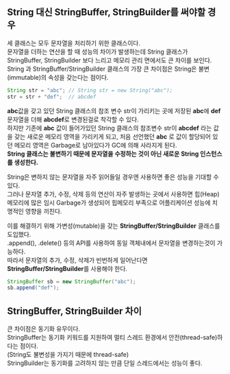 ## String 대신 StringBuffer, StringBuilder를 써야할 경우
세 클래스는 모두 문자열을 처리하기 위한 클래스이다.   
문자열을 더하는 연산을 할 때 성능의 차이가 발생하는데 String 클래스가 StringBuffer, StringBuilder 보다 느리고 메모리 관리 면에서도 큰 차이를 보인다.
String 과 StringBuffer/StringBuilder 클래스의 가장 큰 차이점은 String은 불변(immutable)의 속성을 갖는다는 점이다.

```java
String str = "abc"; // String str = new String("abc");
str = str + "def";  // abcdef
```
**abc**값을 갖고 있던 String 클래스의 참조 변수 str이 가리키는 곳에 저장된 **abc**에 **def** 문자열을 더해 **abcdef**로 변경된걸로 착각할 수 있다.   
하지만 기존에 **abc** 값이 들어가있던 String 클래스의 참조변수 str이 **abcdef** 라는 값을 갖는 새로운 메모리 영역을 가리키게 되고,
처음 선언했던 **abc** 로 값이 할당되어 있던 메모리 영역은 Garbage로 남아있다가 GC에 의해 사라지게 된다.   
**String 클래스는 불변하기 때문에 문자열을 수정하는 것이 아닌 새로운 String 인스턴스를 생성한다.**    

String은 변하지 않는 문자열을 자주 읽어들일 경우엔 사용하면 좋은 성능을 기대할 수 있다.   
그러나 문자열 추가, 수정, 삭제 등의 연산이 자주 발생하는 곳에서 사용하면 힙(Heap) 메모리에 많은 임시 Garbage가 생성되어 힙메모리 부족으로 어플리케이션 성능에 치명적인 영향을 끼친다.   

이를 해결하기 위해 가변성(mutable)을 갖는 **StringBuffer/StringBuilder** 클래스를 도입했다.   
.append(), .delete() 등의 API를 사용하여 동일 객체내에서 문자열을 변경하는것이 가능하다.   
따라서 문자열의 추가, 수정, 삭제가 빈번하게 일어난다면 **StringBuffer/StringBuilder**를 사용해야 한다.

```java
StringBuffer sb = new StringBuffer("abc");
sb.append("def");
```


## StringBuffer, StringBuilder 차이
큰 차이점은 동기화 유무이다.   
StringBuffer는 동기화 키워드를 지원하여 멀티 스레드 환경에서 안전(thread-safe)하다는 점이다.   
(String도 불변성을 가지기 때문에 thread-safe)   
StringBuilder는 동기화를 고려하지 않는 만큼 단일 스레드에서는 성능이 좋다.   

